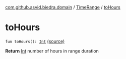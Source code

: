 [com.github.asvid.biedra.domain](../index.md) / [TimeRange](index.md) / [toHours](./to-hours.md)

# toHours

`fun toHours(): `[`Int`](https://kotlinlang.org/api/latest/jvm/stdlib/kotlin/-int/index.html) [(source)](https://github.com/asvid/GdzieTaBiedra/tree/master/domain/src/main/java/com/github/asvid/biedra/domain/TimeRange.kt#L51)

**Return**
[Int](https://kotlinlang.org/api/latest/jvm/stdlib/kotlin/-int/index.html) number of hours in range duration

